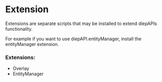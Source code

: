 # Extension

Extensions are separate scripts that may be installed to extend diepAPIs functionality.

For example if you want to use diepAPI.entityManager, install the entityManager extension.

### Extensions:

- Overlay
- EntityManager